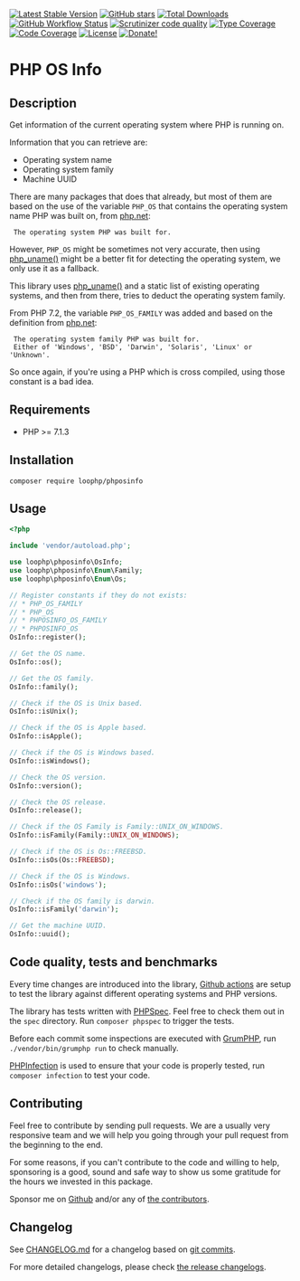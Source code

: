 [![Latest Stable Version][latest stable version]][packagist]
[![GitHub stars][github stars]][packagist]
[![Total Downloads][total downloads]][packagist]
[![GitHub Workflow Status][github workflow status]][github actions]
[![Scrutinizer code quality][code quality]][scrutinizer code quality]
[![Type Coverage][type coverage]][sheperd type coverage]
[![Code Coverage][code coverage]][scrutinizer code quality]
[![License][license]][packagist] [![Donate!][donate github]][github sponsor]

# PHP OS Info

## Description

Get information of the current operating system where PHP is running on.

Information that you can retrieve are:

-   Operating system name
-   Operating system family
-   Machine UUID

There are many packages that does that already, but most of them are based on
the use of the variable `PHP_OS` that contains the operating system name PHP was
built on, from [php.net](https://www.php.net/manual/en/reserved.constants.php):

     The operating system PHP was built for.

However, `PHP_OS` might be sometimes not very accurate, then using
[php_uname()](https://php.net/php_uname) might be a better fit for detecting the
operating system, we only use it as a fallback.

This library uses [php_uname()](https://php.net/php_uname) and a static list of
existing operating systems, and then from there, tries to deduct the operating
system family.

From PHP 7.2, the variable `PHP_OS_FAMILY` was added and based on the definition
from [php.net](https://www.php.net/manual/en/reserved.constants.php):

     The operating system family PHP was built for.
     Either of 'Windows', 'BSD', 'Darwin', 'Solaris', 'Linux' or 'Unknown'.

So once again, if you're using a PHP which is cross compiled, using those
constant is a bad idea.

## Requirements

-   PHP >= 7.1.3

## Installation

`composer require loophp/phposinfo`

## Usage

```php
<?php

include 'vendor/autoload.php';

use loophp\phposinfo\OsInfo;
use loophp\phposinfo\Enum\Family;
use loophp\phposinfo\Enum\Os;

// Register constants if they do not exists:
// * PHP_OS_FAMILY
// * PHP_OS
// * PHPOSINFO_OS_FAMILY
// * PHPOSINFO_OS
OsInfo::register();

// Get the OS name.
OsInfo::os();

// Get the OS family.
OsInfo::family();

// Check if the OS is Unix based.
OsInfo::isUnix();

// Check if the OS is Apple based.
OsInfo::isApple();

// Check if the OS is Windows based.
OsInfo::isWindows();

// Check the OS version.
OsInfo::version();

// Check the OS release.
OsInfo::release();

// Check if the OS Family is Family::UNIX_ON_WINDOWS.
OsInfo::isFamily(Family::UNIX_ON_WINDOWS);

// Check if the OS is Os::FREEBSD.
OsInfo::isOs(Os::FREEBSD);

// Check if the OS is Windows.
OsInfo::isOs('windows');

// Check if the OS family is darwin.
OsInfo::isFamily('darwin');

// Get the machine UUID.
OsInfo::uuid();
```

## Code quality, tests and benchmarks

Every time changes are introduced into the library,
[Github actions](https://github.com/loophp/phposinfo/actions) are setup to test
the library against different operating systems and PHP versions.

The library has tests written with [PHPSpec](http://www.phpspec.net/). Feel free
to check them out in the `spec` directory. Run `composer phpspec` to trigger the
tests.

Before each commit some inspections are executed with
[GrumPHP](https://github.com/phpro/grumphp), run `./vendor/bin/grumphp run` to
check manually.

[PHPInfection](https://github.com/infection/infection) is used to ensure that
your code is properly tested, run `composer infection` to test your code.

## Contributing

Feel free to contribute by sending pull requests. We are a usually very
responsive team and we will help you going through your pull request from the
beginning to the end.

For some reasons, if you can't contribute to the code and willing to help,
sponsoring is a good, sound and safe way to show us some gratitude for the hours
we invested in this package.

Sponsor me on [Github][github sponsors link] and/or any of [the
contributors][6].

## Changelog

See [CHANGELOG.md][43] for a changelog based on [git commits][44].

For more detailed changelogs, please check [the release changelogs][45].

[packagist]: https://packagist.org/packages/loophp/phposinfo
[latest stable version]:
    https://img.shields.io/packagist/v/loophp/phposinfo.svg?style=flat-square
[github stars]:
    https://img.shields.io/github/stars/loophp/phposinfo.svg?style=flat-square
[total downloads]:
    https://img.shields.io/packagist/dt/loophp/phposinfo.svg?style=flat-square
[github workflow status]:
    https://img.shields.io/github/actions/workflow/status/loophp/phposinfo/tests.yml?branch=master&style=flat-square
[github sponsors link]: https://github.com/sponsors/drupol
[6]: https://github.com/loophp/phposinfo/graphs/contributors
[code quality]:
    https://img.shields.io/scrutinizer/quality/g/loophp/phposinfo/master.svg?style=flat-square
[scrutinizer code quality]:
    https://scrutinizer-ci.com/g/loophp/phposinfo/?branch=master
[type coverage]:
    https://img.shields.io/badge/dynamic/json?style=flat-square&color=color&label=Type%20coverage&query=message&url=https%3A%2F%2Fshepherd.dev%2Fgithub%2Floophp%2Fphposinfo%2Fcoverage
[sheperd type coverage]: https://shepherd.dev/github/loophp/phposinfo
[code coverage]:
    https://img.shields.io/scrutinizer/coverage/g/loophp/phposinfo/master.svg?style=flat-square
[license]:
    https://img.shields.io/packagist/l/loophp/phposinfo.svg?style=flat-square
[github actions]: https://github.com/loophp/phposinfo/actions
[donate github]:
    https://img.shields.io/badge/Sponsor-Github-brightgreen.svg?style=flat-square
[donate paypal]:
    https://img.shields.io/badge/Sponsor-Paypal-brightgreen.svg?style=flat-square
[github sponsor]: https://github.com/sponsors/drupol
[paypal sponsor]: https://www.paypal.me/drupol
[43]: https://github.com/loophp/phposinfo/blob/master/CHANGELOG.md
[44]: https://github.com/loophp/phposinfo/commits/master
[45]: https://github.com/loophp/phposinfo/releases
